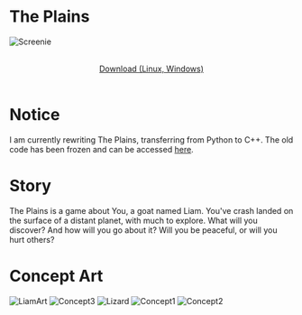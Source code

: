 # The Plains
![Screenie](https://github.com/draumaz/plains/blob/main/art/aaaa.png?raw=true "Screenshot")
<p align="center">
  <b></b><br>
  <a href="https://github.com/draumaz/plains/releases/latest">Download (Linux, Windows)</a>
  <br><br>
 
# Notice

I am currently rewriting The Plains, transferring from Python to C++. The old code has been frozen and can be accessed <a href="https://github.com/draumaz/plains-py/">here</a>.

# Story

The Plains is a game about You, a goat named Liam. You've crash landed on the surface of a distant planet, with much to explore. What will you discover? And how will you go about it? Will you be peaceful, or will you hurt others?

# Concept Art

![LiamArt](https://github.com/draumaz/plains/blob/main/art/liambody.png?raw=true "Goat Boy")
![Concept3](https://github.com/draumaz/plains/blob/main/art/concept3.jpg?raw=true "Concept 3")
![Lizard](https://github.com/draumaz/plains/blob/main/art/lizard.jpg?raw=true "Lizard")
![Concept1](https://github.com/draumaz/plains/blob/main/art/concept1.jpg?raw=true "Concept 1")
![Concept2](https://github.com/draumaz/plains/blob/main/art/concept2.jpg?raw=true "Concept 2")
